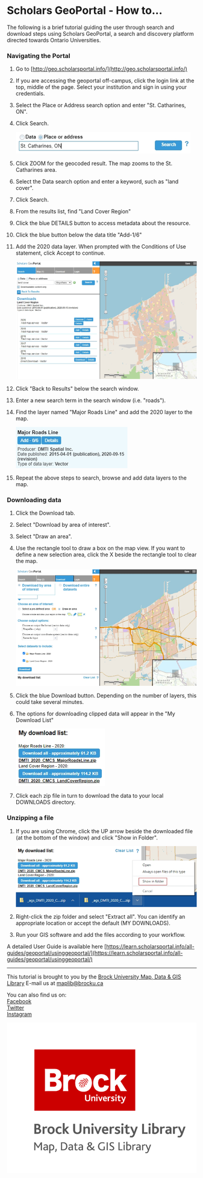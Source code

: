 
# Scholars GeoPortal - How to...
The following is a brief tutorial guiding the user through search and download steps using Scholars GeoPortal, a search and discovery platform directed towards Ontario Universities.

### Navigating the Portal
1. Go to [http://geo.scholarsportal.info/](http://geo.scholarsportal.info/)
2. If you are accessing the geoportal off-campus, click the login link at the top, middle of the page. Select your institution and sign in using your credentials.
3. Select the Place or Address search option and enter "St. Catharines, ON".
4. Click Search.

    ![search](portal1.jpg)

5. Click ZOOM for the geocoded result. The map zooms to the St. Catharines area.
6. Select the Data search option and enter a keyword, such as "land cover".
7. Click Search.
8. From the results list, find "Land Cover Region"
9. Click the blue DETAILS button to access metadata about the resource. 
10. Click the blue button below the data title "Add-1/6"
11. Add the 2020 data layer. When prompted with the Conditions of Use statement, click Accept to continue.

    ![data layer](portal2.jpg)  
    
12. Click "Back to Results" below the search window.
13. Enter a new search term in the search window (i.e. "roads").
14. Find the layer named "Major Roads Line" and add the 2020 layer to the map.

    ![roads](portal3.jpg)  
    
15. Repeat the above steps to search, browse and add data layers to the map.


### Downloading data

1. Click the Download tab.
2. Select "Download by area of interest".
3. Select "Draw an area".
4. Use the rectangle tool to draw a box on the map view. If you want to define a new selection area, click the X beside the rectangle tool to clear the map.

    ![download](portal4.jpg)
    
5. Click the blue Download button. Depending on the number of layers, this could take several minutes.
6. The options for downloading clipped data will appear in the "My Download List"

    ![download2](portal5.jpg)
    
7. Click each zip file in turn to download the data to your local DOWNLOADS directory.

### Unzipping a file

1. If you are using Chrome, click the UP arrow beside the downloaded file (at the bottom of the window) and click "Show in Folder".
 
     ![unzip](portal6.jpg)
     
2. Right-click the zip folder and select "Extract all". You can identify an appropriate location or accept the default (MY DOWNLOADS).
3. Run your GIS software and add the files according to your workflow.

A detailed User Guide is available here [https://learn.scholarsportal.info/all-guides/geoportal/usinggeoportal/](https://learn.scholarsportal.info/all-guides/geoportal/usinggeoportal/)

---
  
 
This tutorial is brought to you by the [Brock University Map, Data & GIS Library](https://brocku.ca/library/mdgl/)  E-mail us at [maplib@brocku.ca](mailto:maplib@brocku.ca)
  
You can also find us on:  
[Facebook](https://www.facebook.com/Brock-University-Map-Data-GIS-Library-107927255178257)  
[Twitter](https://twitter.com/BrockU_MDGL)  
[Instagram](https://www.instagram.com/brockmdgl/)   
 











<!--- Please use reference style images so that it is easier to update pictures later --->

![MDGLlogo](MapDataGIS_col.png)
